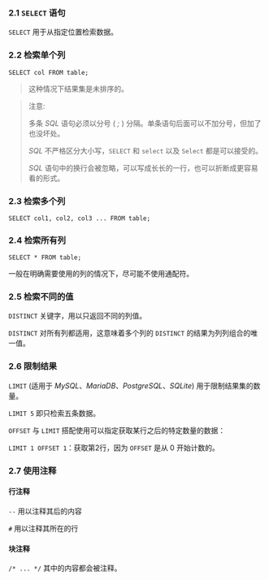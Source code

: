 ### 2.1 `SELECT` 语句

`SELECT` 用于从指定位置检索数据。

### 2.2 检索单个列

`SELECT col FROM table;`

>  这种情况下结果集是未排序的。

> 注意:
>
> 多条 *SQL* 语句必须以分号 ( *;* ) 分隔。单条语句后面可以不加分号，但加了也没坏处。
>
> *SQL*  不严格区分大小写，`SELECT` 和 `select` 以及 `Select` 都是可以接受的。
>
> *SQL* 语句中的换行会被忽略，可以写成长长的一行，也可以折断成更容易看的形式。

### 2.3 检索多个列

`SELECT col1, col2, col3 ... FROM table;`

### 2.4 检索所有列

`SELECT * FROM table;`

一般在明确需要使用的列的情况下，尽可能不使用通配符。

### 2.5 检索不同的值

`DISTINCT` 关键字，用以只返回不同的列值。

`DISTINCT` 对所有列都适用，这意味着多个列的 `DISTINCT` 的结果为列列组合的唯一值。

### 2.6 限制结果

`LIMIT` (适用于 *MySQL*、*MariaDB*、*PostgreSQL*、*SQLite*) 用于限制结果集的数量。

`LIMIT 5` 即只检索五条数据。

`OFFSET` 与 `LIMIT` 搭配使用可以指定获取某行之后的特定数量的数据：

`LIMIT 1 OFFSET 1`：获取第2行，因为 `OFFSET` 是从 0 开始计数的。

### 2.7 使用注释

#### 行注释

`--` 用以注释其后的内容

`#` 用以注释其所在的行

#### 块注释

`/* ... */` 其中的内容都会被注释。 